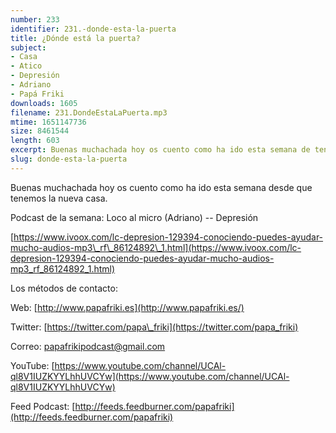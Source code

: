 ```yaml
---
number: 233
identifier: 231.-donde-esta-la-puerta
title: ¿Dónde está la puerta?
subject:
- Casa
- Atico
- Depresión
- Adriano
- Papá Friki
downloads: 1605
filename: 231.DondeEstaLaPuerta.mp3
mtime: 1651147736
size: 8461544
length: 603
excerpt: Buenas muchachada hoy os cuento como ha ido esta semana de tener la nueva casa.
slug: donde-esta-la-puerta
---
```

Buenas muchachada hoy os cuento como ha ido esta semana desde que tenemos la nueva casa.

Podcast de la semana: Loco al micro (Adriano) -- Depresión

[https://www.ivoox.com/lc-depresion-129394-conociendo-puedes-ayudar-mucho-audios-mp3\_rf\_86124892\_1.html](https://www.ivoox.com/lc-depresion-129394-conociendo-puedes-ayudar-mucho-audios-mp3_rf_86124892_1.html)

Los métodos de contacto:

Web: [http://www.papafriki.es](http://www.papafriki.es/)

Twitter: [https://twitter.com/papa\_friki](https://twitter.com/papa_friki)

Correo: [papafrikipodcast@gmail.com](https://archive.org/details/papafrikipodast@gmail.com)

YouTube: [https://www.youtube.com/channel/UCAl-ql8V1IUZKYYLhhUVCYw](https://www.youtube.com/channel/UCAl-ql8V1IUZKYYLhhUVCYw)

Feed Podcast: [http://feeds.feedburner.com/papafriki](http://feeds.feedburner.com/papafriki)